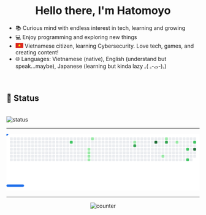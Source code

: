 <h1 align="center">Hello there, I'm Hatomoyo</h1>


- 📚 Curious mind with endless interest in tech, learning and growing
- 💻 Enjoy programming and exploring new things   
- <img src="https://raw.githubusercontent.com/hampusborgos/country-flags/main/svg/vn.svg" width="20"/> Vietnamese citizen, learning Cybersecurity. Love tech, games, and creating content!
- 🌐 Languages: Vietnamese (native), English (understand but speak...maybe), Japanese (learning but kinda lazy ‎꜀( ꜆-ࡇ-)꜆)

<br><h2>🌙 Status</h2><br><img src="https://img.shields.io/badge/🟡%20Away-Mode-yellow?style=for-the-badge&labelColor=2d2d2d" alt="status"/>


---
<picture>
  <source media="(prefers-color-scheme: dark)" srcset="images/breakout-dark.svg" />
  <source media="(prefers-color-scheme: light)" srcset="images/breakout-light.svg" />
  <img alt="Breakout Game" src="images/breakout-light.svg" />
</picture>


---
<p align="center">
  <img src="https://count.getloli.com/get/@Hatomoyo2721?theme=rule34" alt="counter" />
</p>
